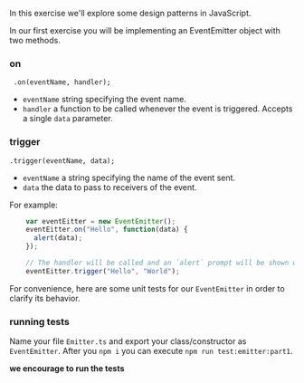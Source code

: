 In this exercise we'll explore some design patterns in JavaScript.

In our first exercise you will be implementing an EventEmitter object with two methods.

### on

     .on(eventName, handler);
     
 - `eventName` string specifying the event name.
 - `handler` a function to be called whenever the event is triggered. Accepts a single `data` parameter.

### trigger

    .trigger(eventName, data);
    
 - `eventName` a string specifying the name of the event sent.
 - `data` the data to pass to receivers of the event.

For example:
```js
    var eventEitter = new EventEmitter();
    eventEitter.on("Hello", function(data) {
      alert(data);
    });

    // The handler will be called and an `alert` prompt will be shown with `world`.
    eventEitter.trigger("Hello", "World");
```

For convenience, here are some unit tests for our `EventEmitter` in order to clarify its behavior.

### running tests
Name your file `Emitter.ts` and export your class/constructor as `EventEmitter`. After you `npm i` you can execute `npm run test:emitter:part1`.

**we __encourage__ to run the tests**
